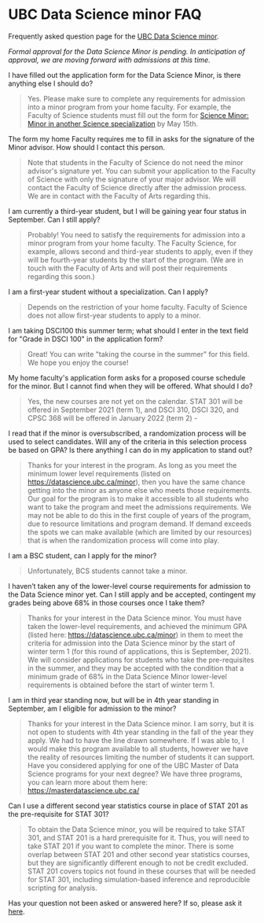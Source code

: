 # UBC Data Science minor FAQ
Frequently asked question page for the [UBC Data Science minor](https://datascience.ubc.ca/minor).

*Formal approval for the Data Science Minor is pending. In anticipation of approval, we are moving forward with admissions at this time.*

I have filled out the application form for the Data Science Minor, is there anything else I should do? 
> Yes. Please make sure to complete any requirements for admission into a minor program from your home faculty. For example, the Faculty of Science students must fill out the form for [Science Minor: Minor in another Science specialization](https://ubc.ca1.qualtrics.com/jfe/form/SV_9yOGsxLDg6FH6bH) by May 15th. 

The form my home Faculty requires me to fill in asks for the signature of the Minor advisor. How should I contact this person. 
> Note that students in the Faculty of Science do not need the minor advisor's signature yet. You can submit your application to the Faculty of Science with only the signature of your major advisor. We will contact the Faculty of Science directly after the admission process. We are in contact with the Faculty of Arts regarding this.  

I am currently a third-year student, but I will be gaining year four status in September. Can I still apply? 
> Probably! You need to satisfy the requirements for admission into a minor program from your home faculty. The Faculty Science, for example, allows second and third-year students to apply, even if they will be fourth-year students by the start of the program. 
(We are in touch with the Faculty of Arts and will post their requirements regarding this soon.)

I am a first-year student without a specialization. Can I apply?
> Depends on the restriction of your home faculty. Faculty of Science does not allow first-year students to apply to a minor. 

I am taking DSCI100 this summer term; what should I enter in the text field for "Grade in DSCI 100" in the application form?
> Great! You can write "taking the course in the summer" for this field. We hope you enjoy the course!  

My home faculty's application form asks for a proposed course schedule for the minor. But I cannot find when they will be offered. What should I do?
> Yes, the new courses are not yet on the calendar. STAT 301 will be offered in September 2021 (term 1), and DSCI 310, DSCI 320, and CPSC 368 will be offered in January 2022 (term 2)
    - 

I read that if the minor is oversubscribed, a randomization process will be used to select candidates. Will any of the criteria in this selection process be based on GPA? Is there anything I can do in my application to stand out?
> Thanks for your interest in the program. As long as you meet the minimum lower level requirements (listed on https://datascience.ubc.ca/minor), then you have the same chance getting into the minor as anyone else who meets those requirements. Our goal for the program is to make it accessible to all students who want to take the program and meet the admissions requirements. We may not be able to do this in the first couple of years of the program, due to resource limitations and program demand. If demand exceeds the spots we can make available (which are limited by our resources) that is when the randomization process will come into play. 

I am a BSC student, can I apply for the minor?
> Unfortunately, BCS students cannot take a minor.

I haven’t taken any of the lower-level course requirements for admission to the Data Science minor yet. Can I still apply and be accepted, contingent my grades being above 68% in those courses once I take them? 

> Thanks for your interest in the Data Science minor. You must have taken the lower-level requirements, and achieved the minimum GPA (listed here: https://datascience.ubc.ca/minor) in them to meet the criteria for admission into the Data Science minor by the start of winter term 1 (for this round of applications, this is September, 2021). We will consider applications for students who take the pre-requisites in the summer, and they may be accepted with the condition that a minimum grade of 68% in the Data Science Minor lower-level requirements is obtained before the start of winter term 1.

I am in third year standing now, but will be in 4th year standing in September, am I eligible for admission to the minor?

> Thanks for your interest in the Data Science minor. I am sorry, but it is not open to students with 4th year standing in the fall of the year they apply. We had to have the line drawn somewhere. If I was able to, I would make this program available to all students, however we have the reality of resources limiting the number of students it can support. Have you considered applying for one of the UBC Master of Data Science programs for your next degree? We have three programs, you can learn more about them here: https://masterdatascience.ubc.ca/

Can I use a different second year statistics course in place of STAT 201 as the pre-requisite for STAT 301?

> To obtain the Data Science minor, you will be required to take STAT 301, and STAT 201 is a hard prerequisite for it. Thus, you will need to take STAT 201 if you want to complete the minor. There is some overlap between STAT 201 and other second year statistics courses, but they are significantly different enough to not be credit excluded. STAT 201 covers topics not found in these courses that will be needed for STAT 301, including simulation-based inference and reproducible scripting for analysis.

Has your question not been asked or answered here? If so, please ask it [here](https://github.com/UBC-DSCI/ubc-dsci-minor-faq/issues/new?assignees=ttimbers%2C+mgelbart%2C+gcohenfr%2C+cheeren&labels=&template=ubc-data-science-minor-frequently-asked-questions.md&title=UBC+Data+Science+minor+question).
